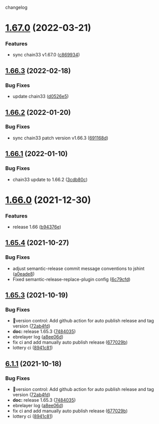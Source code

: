 changelog

<a name="1.67.0"></a>
# [1.67.0](https://github.com/33cn/plugin/compare/v1.66.3...v1.67.0) (2022-03-21)


### Features

* sync chain33 v1.67.0 ([c869934](https://github.com/33cn/plugin/commit/c869934))

<a name="1.66.3"></a>
## [1.66.3](https://github.com/33cn/plugin/compare/v1.66.2...v1.66.3) (2022-02-18)


### Bug Fixes

* update chain33 ([d0526e5](https://github.com/33cn/plugin/commit/d0526e5))

<a name="1.66.2"></a>
## [1.66.2](https://github.com/33cn/plugin/compare/v1.66.1...v1.66.2) (2022-01-20)


### Bug Fixes

* sync chain33 patch version v1.66.3 ([691168d](https://github.com/33cn/plugin/commit/691168d))

<a name="1.66.1"></a>
## [1.66.1](https://github.com/33cn/plugin/compare/v1.66.0...v1.66.1) (2022-01-10)


### Bug Fixes

* chain33 update to 1.66.2 ([3cdb80c](https://github.com/33cn/plugin/commit/3cdb80c))

<a name="1.66.0"></a>
# [1.66.0](https://github.com/33cn/plugin/compare/v1.65.4...v1.66.0) (2021-12-30)


### Features

* release 1.66 ([b94376e](https://github.com/33cn/plugin/commit/b94376e))

<a name="1.65.4"></a>
## [1.65.4](https://github.com/33cn/plugin/compare/v1.65.3...v1.65.4) (2021-10-27)


### Bug Fixes

* adjust semantic-release commit message conventions to jshint ([a0eade8](https://github.com/33cn/plugin/commit/a0eade8))
* Fixed semantic-release-replace-plugin config ([6c79cfd](https://github.com/33cn/plugin/commit/6c79cfd))

## [1.65.3](https://github.com/33cn/plugin/compare/v1.65.2...v1.65.3) (2021-10-19)


### Bug Fixes

* 🐛version control: Add github action for auto publish release and tag version ([72ab4fd](https://github.com/33cn/plugin/commit/72ab4fdf9625b348b06ae4b8ae90522a7aa3db6f))
* **doc:** release 1.65.3 ([7484035](https://github.com/33cn/plugin/commit/74840359adb86d9d920fe63b04fd790e8933fe53))
* ebrelayer log ([a8ee06d](https://github.com/33cn/plugin/commit/a8ee06da773bb015b6ec45762a87bbca54ea2268))
* fix ci and add manually auto publish release ([677029b](https://github.com/33cn/plugin/commit/677029bb4c2e6653626b0f0ef4a296f06102c604))
* lottery ci ([8941c81](https://github.com/33cn/plugin/commit/8941c81c70c6ab5a4e07b4d88cdf82b6e5a9f862))

## [6.1.1](https://github.com/33cn/plugin/compare/v6.1.0...v6.1.1) (2021-10-18)


### Bug Fixes

* 🐛version control: Add github action for auto publish release and tag version ([72ab4fd](https://github.com/33cn/plugin/commit/72ab4fdf9625b348b06ae4b8ae90522a7aa3db6f))
* **doc:** release 1.65.3 ([7484035](https://github.com/33cn/plugin/commit/74840359adb86d9d920fe63b04fd790e8933fe53))
* ebrelayer log ([a8ee06d](https://github.com/33cn/plugin/commit/a8ee06da773bb015b6ec45762a87bbca54ea2268))
* fix ci and add manually auto publish release ([677029b](https://github.com/33cn/plugin/commit/677029bb4c2e6653626b0f0ef4a296f06102c604))
* lottery ci ([8941c81](https://github.com/33cn/plugin/commit/8941c81c70c6ab5a4e07b4d88cdf82b6e5a9f862))
